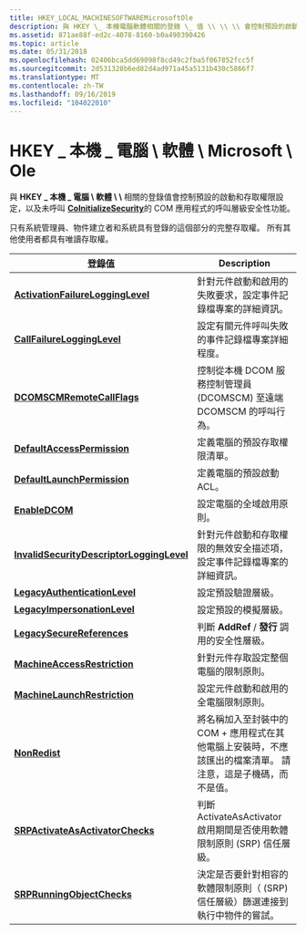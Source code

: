 ```yaml
---
title: HKEY_LOCAL_MACHINESOFTWAREMicrosoftOle
description: 與 HKEY \_ 本機電腦軟體相關的登錄 \_ 值 \\ \\ \\ 會控制預設的啟動和存取權限設定，以及未呼叫 CoInitializeSecurity 的 COM 應用程式的呼叫層級安全性功能。
ms.assetid: 871ae88f-ed2c-4078-8160-b0a490390426
ms.topic: article
ms.date: 05/31/2018
ms.openlocfilehash: 02406bca5dd69098f8cd49c2fba5f067852fcc5f
ms.sourcegitcommit: 2d531328b6ed82d4ad971a45a5131b430c5866f7
ms.translationtype: MT
ms.contentlocale: zh-TW
ms.lasthandoff: 09/16/2019
ms.locfileid: "104022010"
---
```

# <a name="hkey_local_machinesoftwaremicrosoftole"></a>HKEY \_ 本機 \_ 電腦 \\ 軟體 \\ Microsoft \\ Ole

與 **HKEY \_ 本機 \_ 電腦 \\ 軟體 \\ \\** 相關的登錄值會控制預設的啟動和存取權限設定，以及未呼叫 [**CoInitializeSecurity**](/windows/desktop/api/combaseapi/nf-combaseapi-coinitializesecurity)的 COM 應用程式的呼叫層級安全性功能。

只有系統管理員、物件建立者和系統具有登錄的這個部分的完整存取權。 所有其他使用者都具有唯讀存取權。



| 登錄值                                                                         | Description                                                                                                                                                                   |
|----------------------------------------------------------------------------------------|-------------------------------------------------------------------------------------------------------------------------------------------------------------------------------|
| [**ActivationFailureLoggingLevel**](activationfailurelogginglevel.md)                 | 針對元件啟動和啟用的失敗要求，設定事件記錄檔專案的詳細資訊。                                                                            |
| [**CallFailureLoggingLevel**](callfailurelogginglevel.md)                             | 設定有關元件呼叫失敗的事件記錄檔專案詳細程度。                                                                                                     |
| [**DCOMSCMRemoteCallFlags**](dcomscmremotecallflags.md)                               | 控制從本機 DCOM 服務控制管理員 (DCOMSCM) 至遠端 DCOMSCM 的呼叫行為。                                                                     |
| [**DefaultAccessPermission**](defaultaccesspermission.md)                             | 定義電腦的預設存取權限清單。                                                                                                                      |
| [**DefaultLaunchPermission**](defaultlaunchpermission.md)                             | 定義電腦的預設啟動 ACL。                                                                                                                                  |
| [**EnableDCOM**](enabledcom.md)                                                       | 設定電腦的全域啟用原則。                                                                                                                           |
| [**InvalidSecurityDescriptorLoggingLevel**](invalidsecuritydescriptorlogginglevel.md) | 針對元件啟動和存取權限的無效安全描述項，設定事件記錄檔專案的詳細資訊。                                                       |
| [**LegacyAuthenticationLevel**](legacyauthenticationlevel.md)                         | 設定預設驗證層級。                                                                                                                                        |
| [**LegacyImpersonationLevel**](legacyimpersonationlevel.md)                           | 設定預設的模擬層級。                                                                                                                                         |
| [**LegacySecureReferences**](legacysecurereferences.md)                               | 判斷 **AddRef** / **發行** 調用的安全性層級。                                                                                                              |
| [**MachineAccessRestriction**](machineaccessrestriction.md)                           | 針對元件存取設定整個電腦的限制原則。                                                                                                               |
| [**MachineLaunchRestriction**](machinelaunchrestriction.md)                           | 設定元件啟動和啟用的全電腦限制原則。                                                                                                |
| [**NonRedist**](nonredist.md)                                                         | 將名稱加入至封裝中的 COM + 應用程式在其他電腦上安裝時，不應該匯出的檔案清單。 請注意，這是子機碼，而不是值。 |
| [**SRPActivateAsActivatorChecks**](srpactivateasactivatorchecks.md)                   | 判斷 ActivateAsActivator 啟用期間是否使用軟體限制原則 (SRP) 信任層級。                                                            |
| [**SRPRunningObjectChecks**](srprunningobjectchecks.md)                               | 決定是否要針對相容的軟體限制原則（ (SRP) 信任層級）篩選連接到執行中物件的嘗試。                                         |



 

 

 




